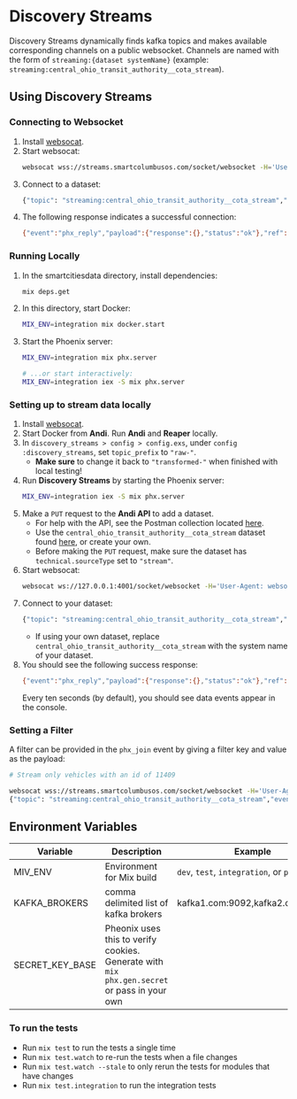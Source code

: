 # Discovery Streams

Discovery Streams dynamically finds kafka topics and makes available corresponding channels on a public websocket.
Channels are named with the form of `streaming:{dataset systemName}` (example: `streaming:central_ohio_transit_authority__cota_stream`).

## Using Discovery Streams

### Connecting to Websocket

1. Install [websocat](https://github.com/vi/websocat).
1. Start websocat:
   ```bash
   websocat wss://streams.smartcolumbusos.com/socket/websocket -H='User-Agent: websocat'
   ```
1. Connect to a dataset:
   ```bash
   {"topic": "streaming:central_ohio_transit_authority__cota_stream","event":"phx_join","payload":{},"ref":"1"}
   ```
1. The following response indicates a successful connection:
   ```bash
   {"event":"phx_reply","payload":{"response":{},"status":"ok"},"ref":"1","topic":"streaming:central_ohio_transit_authority__cota_stream"}
   ```

### Running Locally

1. In the smartcitiesdata directory, install dependencies:
   ```bash
   mix deps.get
   ```
1. In this directory, start Docker:
   ```bash
   MIX_ENV=integration mix docker.start
   ```
1. Start the Phoenix server:

   ```bash
   MIX_ENV=integration mix phx.server

   # ...or start interactively:
   MIX_ENV=integration iex -S mix phx.server
   ```

### Setting up to stream data locally

1. Install [websocat](https://github.com/vi/websocat).
1. Start Docker from **Andi**. Run **Andi** and **Reaper** locally.
1. In `discovery_streams > config > config.exs`, under `config :discovery_streams`, set `topic_prefix` to `"raw-"`.
   - **Make sure** to change it back to `"transformed-"` when finished with local testing!
1. Run **Discovery Streams** by starting the Phoenix server:
   ```bash
   MIX_ENV=integration iex -S mix phx.server
   ```
1. Make a `PUT` request to the **Andi API** to add a dataset.
   - For help with the API, see the Postman collection located [here](https://github.com/Datastillery/smartcitiesdata/blob/master/apps/andi/ANDI.postman_collection.json).
   - Use the `central_ohio_transit_authority__cota_stream` dataset found [here](https://andi.prod.internal.smartcolumbusos.com/api/v1/dataset/90d51c3b-8c01-4ba4-ac24-a3206458f851), or create your own.
   - Before making the `PUT` request, make sure the dataset has `technical.sourceType` set to `"stream"`.
1. Start websocat:
   ```bash
   websocat ws://127.0.0.1:4001/socket/websocket -H='User-Agent: websocat'
   ```
1. Connect to your dataset:
   ```bash
   {"topic": "streaming:central_ohio_transit_authority__cota_stream","event":"phx_join","payload":{},"ref":"1"}
   ```
   - If using your own dataset, replace `central_ohio_transit_authority__cota_stream` with the system name of your dataset.
1. You should see the following success response:
   ```bash
   {"event":"phx_reply","payload":{"response":{},"status":"ok"},"ref":"1","topic":"streaming:central_ohio_transit_authority__cota_stream"}
   ```
   Every ten seconds (by default), you should see data events appear in the console.

### Setting a Filter

A filter can be provided in the `phx_join` event by giving a filter key and value as the payload:

```bash
# Stream only vehicles with an id of 11409

websocat wss://streams.smartcolumbusos.com/socket/websocket -H='User-Agent: websocat'
{"topic": "streaming:central_ohio_transit_authority__cota_stream","event":"phx_join","payload":{"vehicle.vehicle.id":"11409"},"ref":"1"}
```

## Environment Variables

| Variable        | Description                                                                                 | Example                                 |
| --------------- | ------------------------------------------------------------------------------------------- | --------------------------------------- |
| MIV_ENV         | Environment for Mix build                                                                   | `dev`, `test`, `integration`, or `prod` |
| KAFKA_BROKERS   | comma delimited list of kafka brokers                                                       | kafka1.com:9092,kafka2.com:9092         |
| SECRET_KEY_BASE | Pheonix uses this to verify cookies. Generate with `mix phx.gen.secret` or pass in your own |                                         |

### To run the tests

- Run `mix test` to run the tests a single time
- Run `mix test.watch` to re-run the tests when a file changes
- Run `mix test.watch --stale` to only rerun the tests for modules that have changes
- Run `mix test.integration` to run the integration tests
